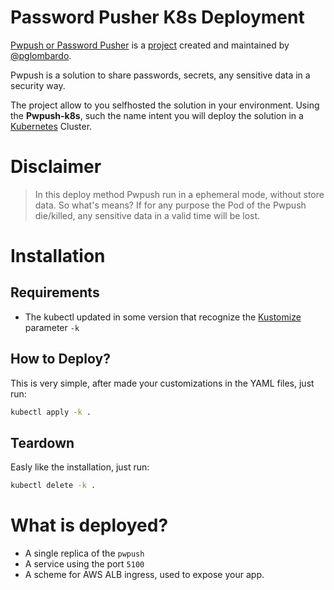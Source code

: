 # Password Pusher K8s Deployment

[Pwpush or Password Pusher](https://pwpush.com/) is a [project](https://github.com/pglombardo/PasswordPusher) created and maintained by [@pglombardo](https://github.com/pglombardo). 

Pwpush is a solution to share passwords, secrets, any sensitive data in a security way.

The project allow to you selfhosted the solution in your environment. Using the **Pwpush-k8s**, such the name intent you will deploy the solution in a [Kubernetes](https://kubernetes.io/) Cluster.

# Disclaimer

> In this deploy method Pwpush run in a ephemeral mode, without store data. 
> So what's means? If for any purpose the Pod of the Pwpush die/killed, any sensitive data in a valid time will be lost.

# Installation

## Requirements

- The kubectl updated in some version that recognize the [Kustomize](https://kustomize.io/) parameter `-k`

## How to Deploy?

This is very simple, after made your customizations in the YAML files, just run:

```sh
kubectl apply -k .
```

## Teardown

Easly like the installation, just run:

```sh
kubectl delete -k .
```
# What is deployed?

- A single replica of the `pwpush`
- A service using the port `5100`
- A scheme for AWS ALB ingress, used to expose your app.
